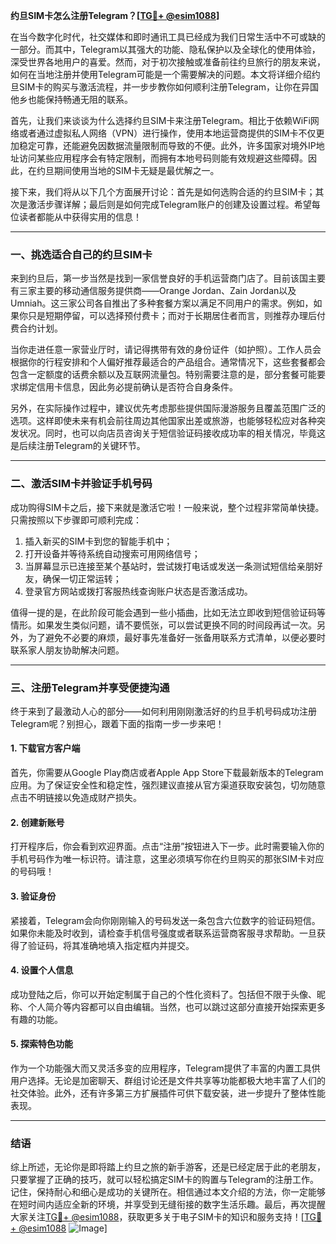 **约旦SIM卡怎么注册Telegram？[[TG💪+ @esim1088](https://t.me/s/esim1088)]**

在当今数字化时代，社交媒体和即时通讯工具已经成为我们日常生活中不可或缺的一部分。而其中，Telegram以其强大的功能、隐私保护以及全球化的使用体验，深受世界各地用户的喜爱。然而，对于初次接触或准备前往约旦旅行的朋友来说，如何在当地注册并使用Telegram可能是一个需要解决的问题。本文将详细介绍约旦SIM卡的购买与激活流程，并一步步教你如何顺利注册Telegram，让你在异国他乡也能保持畅通无阻的联系。

首先，让我们来谈谈为什么选择约旦SIM卡来注册Telegram。相比于依赖WiFi网络或者通过虚拟私人网络（VPN）进行操作，使用本地运营商提供的SIM卡不仅更加稳定可靠，还能避免因数据流量限制而导致的不便。此外，许多国家对境外IP地址访问某些应用程序会有特定限制，而拥有本地号码则能有效规避这些障碍。因此，在约旦期间使用当地的SIM卡无疑是最优解之一。

接下来，我们将从以下几个方面展开讨论：首先是如何选购合适的约旦SIM卡；其次是激活步骤详解；最后则是如何完成Telegram账户的创建及设置过程。希望每位读者都能从中获得实用的信息！

---

### 一、挑选适合自己的约旦SIM卡

来到约旦后，第一步当然是找到一家信誉良好的手机运营商门店了。目前该国主要有三家主要的移动通信服务提供商——Orange Jordan、Zain Jordan以及Umniah。这三家公司各自推出了多种套餐方案以满足不同用户的需求。例如，如果你只是短期停留，可以选择预付费卡；而对于长期居住者而言，则推荐办理后付费合约计划。

当你走进任意一家营业厅时，请记得携带有效的身份证件（如护照）。工作人员会根据你的行程安排和个人偏好推荐最适合的产品组合。通常情况下，这些套餐都会包含一定额度的话费余额以及互联网流量包。特别需要注意的是，部分套餐可能要求绑定信用卡信息，因此务必提前确认是否符合自身条件。

另外，在实际操作过程中，建议优先考虑那些提供国际漫游服务且覆盖范围广泛的选项。这样即使未来有机会前往周边其他国家出差或旅游，也能够轻松应对各种突发状况。同时，也可以向店员咨询关于短信验证码接收成功率的相关情况，毕竟这是后续注册Telegram的关键环节。

---

### 二、激活SIM卡并验证手机号码

成功购得SIM卡之后，接下来就是激活它啦！一般来说，整个过程非常简单快捷。只需按照以下步骤即可顺利完成：

1. 插入新买的SIM卡到您的智能手机中；
2. 打开设备并等待系统自动搜索可用网络信号；
3. 当屏幕显示已连接至某个基站时，尝试拨打电话或发送一条测试短信给亲朋好友，确保一切正常运转；
4. 登录官方网站或拨打客服热线查询账户状态是否激活成功。

值得一提的是，在此阶段可能会遇到一些小插曲，比如无法立即收到短信验证码等情形。如果发生类似问题，请不要慌张，可以尝试更换不同的时间段再试一次。另外，为了避免不必要的麻烦，最好事先准备好一张备用联系方式清单，以便必要时联系家人朋友协助解决问题。

---

### 三、注册Telegram并享受便捷沟通

终于来到了最激动人心的部分——如何利用刚刚激活好的约旦手机号码成功注册Telegram呢？别担心，跟着下面的指南一步一步来吧！

#### 1. 下载官方客户端
首先，你需要从Google Play商店或者Apple App Store下载最新版本的Telegram应用。为了保证安全性和稳定性，强烈建议直接从官方渠道获取安装包，切勿随意点击不明链接以免造成财产损失。

#### 2. 创建新账号
打开程序后，你会看到欢迎界面。点击“注册”按钮进入下一步。此时需要输入你的手机号码作为唯一标识符。请注意，这里必须填写你在约旦购买的那张SIM卡对应的号码哦！

#### 3. 验证身份
紧接着，Telegram会向你刚刚输入的号码发送一条包含六位数字的验证码短信。如果你未能及时收到，请检查手机信号强度或者联系运营商客服寻求帮助。一旦获得了验证码，将其准确地填入指定框内并提交。

#### 4. 设置个人信息
成功登陆之后，你可以开始定制属于自己的个性化资料了。包括但不限于头像、昵称、个人简介等内容都可以自由编辑。当然，也可以跳过这部分直接开始探索更多有趣的功能。

#### 5. 探索特色功能
作为一个功能强大而又灵活多变的应用程序，Telegram提供了丰富的内置工具供用户选择。无论是加密聊天、群组讨论还是文件共享等功能都极大地丰富了人们的社交体验。此外，还有许多第三方扩展插件可供下载安装，进一步提升了整体性能表现。

---

### 结语

综上所述，无论你是即将踏上约旦之旅的新手游客，还是已经定居于此的老朋友，只要掌握了正确的技巧，就可以轻松搞定SIM卡的购置与Telegram的注册工作。记住，保持耐心和细心是成功的关键所在。相信通过本文介绍的方法，你一定能够在短时间内适应全新的环境，并享受到无缝衔接的数字生活乐趣。最后，再次提醒大家关注[TG💪+ @esim1088](https://t.me/s/esim1088)，获取更多关于电子SIM卡的知识和服务支持！[[TG💪+ @esim1088](https://t.me/s/esim1088) ![Image](https://i.postimg.cc/4NQfJmqS/Snipaste-2025-05-13-00-14-12.png)]